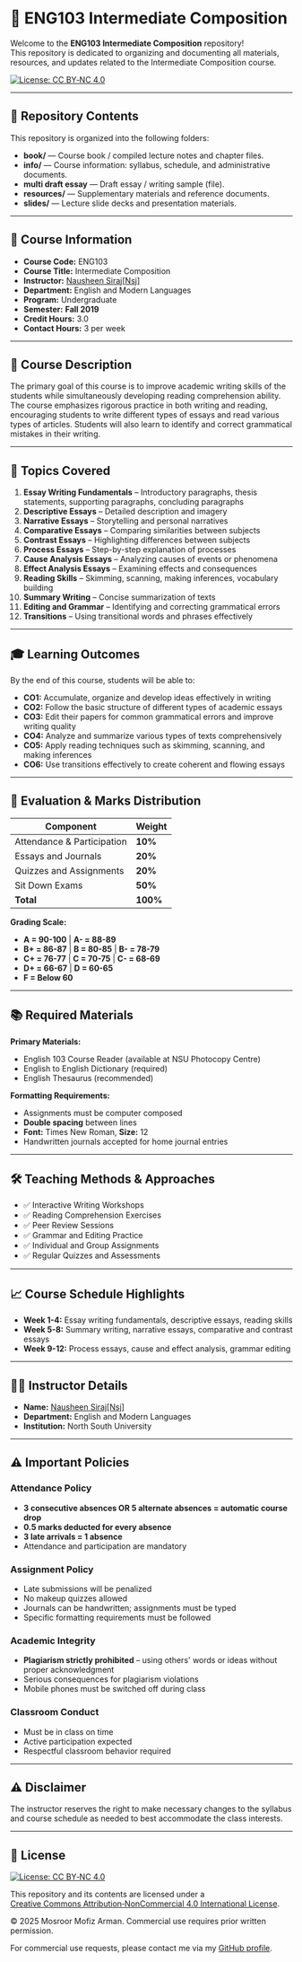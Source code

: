 # 📝 ENG103 Intermediate Composition

Welcome to the **ENG103 Intermediate Composition** repository!  
This repository is dedicated to organizing and documenting all materials, resources, and updates related to the Intermediate Composition course.  

[![License: CC BY‑NC 4.0](https://img.shields.io/badge/License‑CC%20BY‑NC%204.0-lightgrey.svg)](https://creativecommons.org/licenses/by-nc/4.0/)

---

## 📁 Repository Contents

This repository is organized into the following folders:

- **book/** — Course book / compiled lecture notes and chapter files.
- **info/** — Course information: syllabus, schedule, and administrative documents.
- **multi draft essay** — Draft essay / writing sample (file).
- **resources/** — Supplementary materials and reference documents.
- **slides/** — Lecture slide decks and presentation materials.

---

## 📌 Course Information

- **Course Code:** ENG103  
- **Course Title:** Intermediate Composition  
- **Instructor:** [Nausheen Siraj[Nsj]](https://www.northsouth.edu/faculty-members/shss/eml/nausheen.siraj.html)  
- **Department:** English and Modern Languages  
- **Program:** Undergraduate  
- **Semester:** **Fall 2019**  
- **Credit Hours:** 3.0  
- **Contact Hours:** 3 per week  

---

## 🎯 Course Description

The primary goal of this course is to improve academic writing skills of the students while simultaneously developing reading comprehension ability. The course emphasizes rigorous practice in both writing and reading, encouraging students to write different types of essays and read various types of articles. Students will also learn to identify and correct grammatical mistakes in their writing.

---

## 🧩 Topics Covered

1. **Essay Writing Fundamentals** – Introductory paragraphs, thesis statements, supporting paragraphs, concluding paragraphs  
2. **Descriptive Essays** – Detailed description and imagery  
3. **Narrative Essays** – Storytelling and personal narratives  
4. **Comparative Essays** – Comparing similarities between subjects  
5. **Contrast Essays** – Highlighting differences between subjects  
6. **Process Essays** – Step-by-step explanation of processes  
7. **Cause Analysis Essays** – Analyzing causes of events or phenomena  
8. **Effect Analysis Essays** – Examining effects and consequences  
9. **Reading Skills** – Skimming, scanning, making inferences, vocabulary building  
10. **Summary Writing** – Concise summarization of texts  
11. **Editing and Grammar** – Identifying and correcting grammatical errors  
12. **Transitions** – Using transitional words and phrases effectively  

---

## 🎓 Learning Outcomes

By the end of this course, students will be able to:

- **CO1:** Accumulate, organize and develop ideas effectively in writing  
- **CO2:** Follow the basic structure of different types of academic essays  
- **CO3:** Edit their papers for common grammatical errors and improve writing quality  
- **CO4:** Analyze and summarize various types of texts comprehensively  
- **CO5:** Apply reading techniques such as skimming, scanning, and making inferences  
- **CO6:** Use transitions effectively to create coherent and flowing essays  

---

## 📝 Evaluation & Marks Distribution

| Component | Weight |
|-----------|--------|
| Attendance & Participation | **10%** |
| Essays and Journals | **20%** |
| Quizzes and Assignments | **20%** |
| Sit Down Exams | **50%** |
| **Total** | **100%** |

**Grading Scale:**
- **A = 90-100** | **A- = 88-89**
- **B+ = 86-87** | **B = 80-85** | **B- = 78-79**
- **C+ = 76-77** | **C = 70-75** | **C- = 68-69**
- **D+ = 66-67** | **D = 60-65**
- **F = Below 60**

---

## 📚 Required Materials

**Primary Materials:**
- English 103 Course Reader (available at NSU Photocopy Centre)
- English to English Dictionary (required)
- English Thesaurus (recommended)

**Formatting Requirements:**
- Assignments must be computer composed
- **Double spacing** between lines
- **Font:** Times New Roman, **Size:** 12
- Handwritten journals accepted for home journal entries

---

## 🛠 Teaching Methods & Approaches

- ✅ Interactive Writing Workshops  
- ✅ Reading Comprehension Exercises  
- ✅ Peer Review Sessions  
- ✅ Grammar and Editing Practice  
- ✅ Individual and Group Assignments  
- ✅ Regular Quizzes and Assessments  

---

## 📈 Course Schedule Highlights

- **Week 1-4:** Essay writing fundamentals, descriptive essays, reading skills
- **Week 5-8:** Summary writing, narrative essays, comparative and contrast essays
- **Week 9-12:** Process essays, cause and effect analysis, grammar editing

---

## 👩‍🏫 Instructor Details

- **Name:** [Nausheen Siraj[Nsj]](https://www.northsouth.edu/faculty-members/shss/eml/nausheen.siraj.html)  
- **Department:** English and Modern Languages  
- **Institution:** North South University  

---

## ⚠️ Important Policies

### Attendance Policy
- **3 consecutive absences OR 5 alternate absences = automatic course drop**
- **0.5 marks deducted for every absence**
- **3 late arrivals = 1 absence**
- Attendance and participation are mandatory

### Assignment Policy
- Late submissions will be penalized
- No makeup quizzes allowed
- Journals can be handwritten; assignments must be typed
- Specific formatting requirements must be followed

### Academic Integrity
- **Plagiarism strictly prohibited** – using others' words or ideas without proper acknowledgment
- Serious consequences for plagiarism violations
- Mobile phones must be switched off during class

### Classroom Conduct
- Must be in class on time
- Active participation expected
- Respectful classroom behavior required

---

## ⚠️ Disclaimer

The instructor reserves the right to make necessary changes to the syllabus and course schedule as needed to best accommodate the class interests.

---

## 📜 License

[![License: CC BY‑NC 4.0](https://img.shields.io/badge/License‑CC%20BY‑NC%204.0-lightgrey.svg)](https://creativecommons.org/licenses/by-nc/4.0/)

This repository and its contents are licensed under a  
[Creative Commons Attribution‑NonCommercial 4.0 International License](https://creativecommons.org/licenses/by-nc/4.0/).

© 2025 Mosroor Mofiz Arman. Commercial use requires prior written permission.  

For commercial use requests, please contact me via my [GitHub profile](https://github.com/mosroormofizarman).

